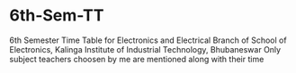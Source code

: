 # 6th-Sem-TT
6th Semester Time Table for Electronics and Electrical Branch of School of Electronics, Kalinga Institute of Industrial Technology, Bhubaneswar
Only subject teachers choosen by me are mentioned along with their time
